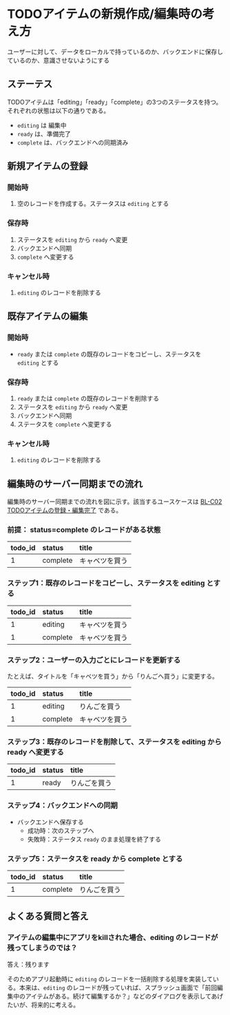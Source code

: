 # TODOアイテムの新規作成/編集時の考え方

ユーザーに対して、データをローカルで持っているのか、バックエンドに保存しているのか、意識させないようにする

## ステーテス

TODOアイテムは「editing」「ready」「complete」の3つのステータスを持つ。それぞれの状態は以下の通りである。

* `editing` は 編集中
* `ready` は、準備完了
* `complete` は、バックエンドへの同期済み

## 新規アイテムの登録

### 開始時

1. 空のレコードを作成する。ステータスは `editing` とする

### 保存時

1. ステータスを `editing` から `ready` へ変更
2. バックエンドへ同期
3. `complete` へ変更する

### キャンセル時

1. `editing` のレコードを削除する

## 既存アイテムの編集

### 開始時

* `ready` または `complete` の既存のレコードをコピーし、ステータスを `editing` とする

### 保存時

1. `ready` または `complete` の既存のレコードを削除する
2. ステータスを `editing` から `ready` へ変更
3. バックエンドへ同期
4. ステータスを `complete` へ変更する

### キャンセル時

1. `editing` のレコードを削除する



## 編集時のサーバー同期までの流れ

編集時のサーバー同期までの流れを図に示す。該当するユースケースは [BL-C02 TODOアイテムの登録・編集完了](./BL-C02.md) である。

### 前提： status=complete のレコードがある状態

| todo_id | status   | title       | 
|:--------|:---------|:------------|
| 1       | complete | キャベツを買う |

### ステップ1：既存のレコードをコピーし、ステータスを editing とする

| todo_id | status   | title       | 
|:--------|:---------|:------------|
| 1       | editing  | キャベツを買う |
| 1       | complete | キャベツを買う |

### ステップ2：ユーザーの入力ごとにレコードを更新する

たとえば、タイトルを「キャベツを買う」から「りんごへ買う」に変更する。

| todo_id | status   | title       | 
|:--------|:---------|:------------|
| 1       | editing  | りんごを買う |
| 1       | complete | キャベツを買う |

### ステップ3：既存のレコードを削除して、ステータスを editing から ready へ変更する

| todo_id | status   | title       | 
|:--------|:---------|:------------|
| 1       | ready    | りんごを買う |

### ステップ4：バックエンドへの同期

* バックエンドへ保存する
    * 成功時：次のステップへ
    * 失敗時：ステータス `ready` のまま処理を終了する

### ステップ5：ステータスを ready から complete とする

| todo_id | status   | title       | 
|:--------|:---------|:------------|
| 1       | complete | りんごを買う |

## よくある質問と答え

### アイテムの編集中にアプリをkillされた場合、editing のレコードが残ってしまうのでは？

答え：残ります

そのためアプリ起動時に `editing` のレコードを一括削除する処理を実装している。本来は、`editing` のレコードが残っていれば、スプラッシュ画面で「前回編集中のアイテムがある。続けて編集するか？」などのダイアログを表示してあげたいが、将来的に考える。